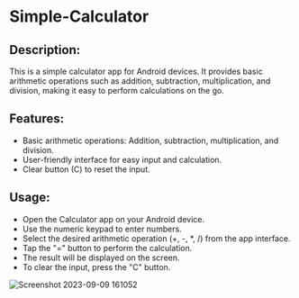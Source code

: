 # Simple-Calculator

## Description:
This is a simple calculator app for Android devices. It provides basic arithmetic operations such as addition, subtraction, multiplication, and division, making it easy to perform calculations on the go.


## Features:
* Basic arithmetic operations: Addition, subtraction, multiplication, and division.
* User-friendly interface for easy input and calculation.
* Clear button (C) to reset the input.


## Usage:
* Open the Calculator app on your Android device.
* Use the numeric keypad to enter numbers.
* Select the desired arithmetic operation (+, -, *, /) from the app interface.
* Tap the "=" button to perform the calculation.
* The result will be displayed on the screen.
* To clear the input, press the "C" button.
  

![Screenshot 2023-09-09 161052](https://github.com/AdityasGtHub/Simple-Calculator/assets/121026525/98258437-0453-4f7d-8c1d-89ada3d5e66a)

